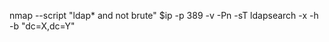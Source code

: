 nmap --script "ldap* and not brute" $ip -p 389 -v -Pn -sT <IP>
ldapsearch -x -h <IP> -b "dc=X,dc=Y"
